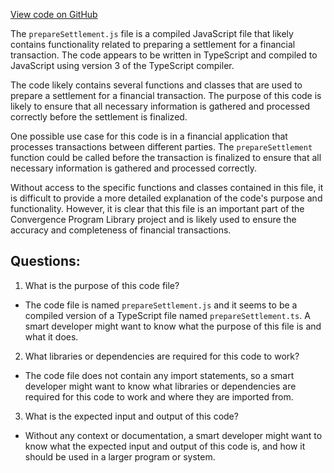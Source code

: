 [View code on GitHub](https://github.com/convergence-rfq/convergence-program-library/rfq/js/generated/instructions/prepareSettlement.js.map)

The `prepareSettlement.js` file is a compiled JavaScript file that likely contains functionality related to preparing a settlement for a financial transaction. The code appears to be written in TypeScript and compiled to JavaScript using version 3 of the TypeScript compiler. 

The code likely contains several functions and classes that are used to prepare a settlement for a financial transaction. The purpose of this code is likely to ensure that all necessary information is gathered and processed correctly before the settlement is finalized. 

One possible use case for this code is in a financial application that processes transactions between different parties. The `prepareSettlement` function could be called before the transaction is finalized to ensure that all necessary information is gathered and processed correctly. 

Without access to the specific functions and classes contained in this file, it is difficult to provide a more detailed explanation of the code's purpose and functionality. However, it is clear that this file is an important part of the Convergence Program Library project and is likely used to ensure the accuracy and completeness of financial transactions.
## Questions: 
 1. What is the purpose of this code file?
- The code file is named `prepareSettlement.js` and it seems to be a compiled version of a TypeScript file named `prepareSettlement.ts`. A smart developer might want to know what the purpose of this file is and what it does.

2. What libraries or dependencies are required for this code to work?
- The code file does not contain any import statements, so a smart developer might want to know what libraries or dependencies are required for this code to work and where they are imported from.

3. What is the expected input and output of this code?
- Without any context or documentation, a smart developer might want to know what the expected input and output of this code is, and how it should be used in a larger program or system.